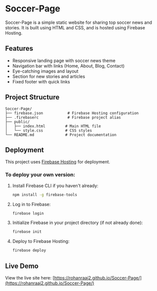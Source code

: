 
# Soccer-Page

Soccer-Page is a simple static website for sharing top soccer news and stories. It is built using HTML and CSS, and is hosted using Firebase Hosting.

## Features

- Responsive landing page with soccer news theme
- Navigation bar with links (Home, About, Blog, Contact)
- Eye-catching images and layout
- Section for new stories and articles
- Fixed footer with quick links

## Project Structure

```
Soccer-Page/
├── firebase.json           # Firebase Hosting configuration
├── .firebaserc             # Firebase project alias
├── public/
│   ├── index.html         # Main HTML file
│   └── style.css          # CSS styles
└── README.md              # Project documentation
```

## Deployment

This project uses [Firebase Hosting](https://firebase.google.com/docs/hosting) for deployment.

### To deploy your own version:

1. Install Firebase CLI if you haven't already:
   ```bash
   npm install -g firebase-tools
   ```
2. Log in to Firebase:
   ```bash
   firebase login
   ```
3. Initialize Firebase in your project directory (if not already done):
   ```bash
   firebase init
   ```
4. Deploy to Firebase Hosting:
   ```bash
   firebase deploy
   ```

## Live Demo

View the live site here: [https://rohanraaj2.github.io/Soccer-Page/](https://rohanraaj2.github.io/Soccer-Page/)
